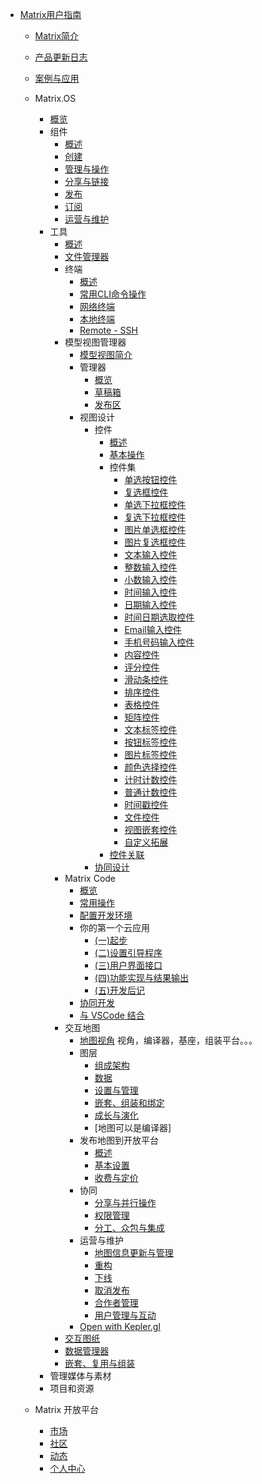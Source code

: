 - [Matrix用户指南](zh-cn/userguide/README.md)
  - [Matrix简介](zh-cn/userguide/matrixintro.md)
  - [产品更新日志](zh-cn/userguide/updatelog.md)
  - [案例与应用](zh-cn/demo/gallery.md)
  - Matrix.OS
    - [概览](zh-cn/userguide/os/osintro.md)
    - 组件
      - [概述](zh-cn/userguide/os/com/components.md)
      - [创建](zh-cn/userguide/os/com/new.md)
      - [管理与操作](zh-cn/userguide/os/com/filesys.md)
      - [分享与链接](zh-cn/userguide/os/com/sharelink.md)
      - [发布](zh-cn/userguide/os/com/release.md)
      - [订阅](zh-cn/userguide/os/com/subscribe.md)
      - [运营与维护](zh-cn/userguide/os/com/maintain.md)
    - 工具
      - [概述](zh-cn/userguide/os/tools/tools.md)
      - [文件管理器](zh-cn/userguide/os/tools/fileexplorer.md)
      - 终端
        - [概述](zh-cn/userguide/os/tools/terminals/terminal.md)
        - [常用CLI命令操作](zh-cn/userguide/os/tools/terminals/command.md)
        - [网络终端](zh-cn/userguide/os/tools/terminals/webt.md)
        - [本地终端](zh-cn/userguide/os/tools/terminals/localt.md)
        - [Remote - SSH](zh-cn/userguide/os/tools/terminals/remotessh.md)
      - 模型视图管理器
        - [模型视图简介](zh-cn/userguide/os/tools/modelview/modelview.md)
        - 管理器
          - [概览](zh-cn/userguide/os/tools/modelview/studio.md)
          - [草稿箱](zh-cn/userguide/os/tools/modelview/draftbox.md)
          - [发布区](zh-cn/userguide/os/tools/modelview/releaseview.md)
        - 视图设计
          - 控件
            - [概述](zh-cn/userguide/os/tools/modelview/control.md)
            - [基本操作](zh-cn/userguide/os/tools/modelview/operation.md)
            - 控件集
              - [单选按钮控件](zh-cn/userguide/os/tools/modelview/singlechoice.md)
              - [复选框控件](zh-cn/userguide/os/tools/modelview/multiplechoice.md)
              - [单选下拉框控件](zh-cn/userguide/os/tools/modelview/singledrop.md)
              - [复选下拉框控件](zh-cn/userguide/os/tools/modelview/multipledrop.md)
              - [图片单选框控件](zh-cn/userguide/os/tools/modelview/singlepicchoice.md)
              - [图片复选框控件](zh-cn/userguide/os/tools/modelview/multiplepicchoice.md)
              - [文本输入控件](zh-cn/userguide/os/tools/modelview/textbox.md)
              - [整数输入控件](zh-cn/userguide/os/tools/modelview/integer.md)
              - [小数输入控件](zh-cn/userguide/os/tools/modelview/float.md)
              - [时间输入控件](zh-cn/userguide/os/tools/modelview/time.md)
              - [日期输入控件](zh-cn/userguide/os/tools/modelview/date.md)
              - [时间日期选取控件](zh-cn/userguide/os/tools/modelview/datetime.md)
              - [Email输入控件](zh-cn/userguide/os/tools/modelview/emailbox.md)
              - [手机号码输入控件](zh-cn/userguide/os/tools/modelview/phone.md)
              - [内容控件](zh-cn/userguide/os/tools/modelview/contents.md)
              - [评分控件](zh-cn/userguide/os/tools/modelview/rating.md)
              - [滑动条控件](zh-cn/userguide/os/tools/modelview/slider.md)
              - [排序控件](zh-cn/userguide/os/tools/modelview/ranking.md)
              - [表格控件](zh-cn/userguide/os/tools/modelview/tables.md)
              - [矩阵控件](zh-cn/userguide/os/tools/modelview/matrices.md)
              - [文本标签控件](zh-cn/userguide/os/tools/modelview/texttag.md)
              - [按钮标签控件](zh-cn/userguide/os/tools/modelview/buttontag.md)
              - [图片标签控件](zh-cn/userguide/os/tools/modelview/pictag.md)
              - [颜色选择控件](zh-cn/userguide/os/tools/modelview/colorpick.md)
              - [计时计数控件](zh-cn/userguide/os/tools/modelview/timingcount.md)
              - [普通计数控件](zh-cn/userguide/os/tools/modelview/normalcount.md)
              - [时间戳控件](zh-cn/userguide/os/tools/modelview/timestamp.md)
              - [文件控件](zh-cn/userguide/os/tools/modelview/filebox.md)
              - [视图嵌套控件](zh-cn/userguide/os/tools/modelview/nest.md)
              - [自定义拓展](zh-cn/userguide/os/tools/modelview/customize.md)
            - [控件关联](zh-cn/userguide/os/tools/modelview/controllink.md)
          - [协同设计](zh-cn/userguide/os/tools/modelview/collaborate.md)
      - Matrix Code
        - [概览](zh-cn/userguide/os/tools/code/intro.md)
        - [常用操作](zh-cn/userguide/os/tools/code/operations.md)
        - [配置开发环境](zh-cn/userguide/os/tools/code/envconfig.md)
        - 你的第一个云应用
          - [(一)起步](zh-cn/userguide/os/tools/code/devapp.md)
          - [(二)设置引导程序](zh-cn/userguide/os/tools/code/devsetmain.md)
          - [(三)用户界面接口](zh-cn/userguide/os/tools/code/devUI.md)
          - [(四)功能实现与结果输出](zh-cn/userguide/os/tools/code/devfunction.md)
          - [(五)开发后记](zh-cn/userguide/os/tools/code/useapp.md)
        - [协同开发](zh-cn/userguide/os/tools/code/devshare.md)
        - [与 VSCode 结合](zh-cn/userguide/os/tools/code/devvscode.md)
      - 交互地图
        - [地图视角](zh-cn/userguide/map/README.md) 视角，编译器，基座，组装平台。。。
        - 图层
          - [组成架构](zh-cn/userguide/map/README.md)
          - [数据](zh-cn/userguide/map/README.md)
          - [设置与管理](zh-cn/userguide/map/README.md)
          - [嵌套、组装和绑定](zh-cn/userguide/map/README.md)
          - [成长与演化](zh-cn/userguide/map/README.md)
          - [地图可以是编译器]
        - 发布地图到开放平台
          - [概述](zh-cn/userguide/code/devguide.md)
          - [基本设置](zh-cn/userguide/code/devguide.md)
          - [收费与定价](zh-cn/userguide/code/devguide.md)
        - 协同
          - [分享与并行操作](zh-cn/userguide/map/README.md)
          - [权限管理](zh-cn/userguide/map/README.md)
          - [分工、众包与集成](zh-cn/userguide/code/devguide.md)
        - 运营与维护
          - [地图信息更新与管理](zh-cn/userguide/code/devguide.md)
          - [重构](zh-cn/userguide/code/devguide.md)
          - [下线](zh-cn/userguide/code/devguide.md)
          - [取消发布](zh-cn/userguide/code/devguide.md)
          - [合作者管理](zh-cn/userguide/code/devguide.md)
          - [用户管理与互动](zh-cn/userguide/code/devguide.md)
        - [Open with Kepler.gl](zh-cn/userguide/code/devguide.md)
      - [交互图纸](zh-cn/userguide/os/filebasic.md)
      - [数据管理器](zh-cn/userguide/os/filebasic.md)
      - [嵌套、复用与组装](zh-cn/userguide/os/filebasic.md)
    - 管理媒体与素材
    - 项目和资源

  - Matrix 开放平台
    - [市场](zh-cn/userguide/code/devguide.md)
    - [社区](zh-cn/userguide/code/devguide.md)
    - [动态](zh-cn/userguide/code/devguide.md)
    - [个人中心](zh-cn/userguide/code/devguide.md)
  


    

